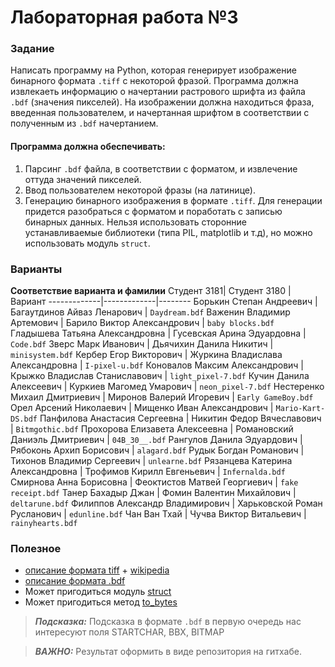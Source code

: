 # Лабораторная работа №3

### Задание
Написать программу на Python, которая генерирует изображение бинарного формата `.tiff` с некоторой фразой.
Программа должна извлекаеть информацию о начертании растрового шрифта из файла `.bdf` (значения пикселей).
На изображении должна находиться фраза, введенная пользователем, и начертанная шрифтом в соответствии с полученным из `.bdf` начертанием.

#### Программа должна обеспечивать:
1. Парсинг `.bdf` файла, в соответствии с форматом, и извлечение оттуда значений пикселей.
2. Ввод пользователем некоторой фразы (на латинице).
3. Генерацию бинарного изображения в формате `.tiff`. Для генерации придется разобраться с форматом и поработать с записью бинарных данных.
Нельзя использовать сторонние устанавливаемые библиотеки (типа PIL, matplotlib и т.д), но можно использовать модуль `struct`.

### Варианты
**Соответствие варианта и фамилии**
Студент 3181| Студент 3180 |Вариант
-------------|-------------|--------
Борькин Степан Андреевич | Багаутдинов Айваз Ленарович |  `Daydream.bdf`
Важенин Владимир Артемович | Барило Виктор Александрович |  `baby blocks.bdf`
Гладышева Татьяна Александровна | Гусевская Арина Эдуардовна |  `Code.bdf`
Зверс Марк Иванович | Дьячихин Данила Никитич |  `minisystem.bdf`
Кербер Егор Викторович | Журкина Владислава Александровна |  `I-pixel-u.bdf`
Коновалов Максим Александрович | Крыжко Владислав Станиславович |  `light_pixel-7.bdf`
Кучин Данила Алексеевич | Куркиев Магомед Умарович |  `neon_pixel-7.bdf`
Нестеренко Михаил Дмитриевич | Миронов Валерий Игоревич |  `Early GameBoy.bdf`
Орел Арсений Николаевич | Мищенко Иван Александрович |  `Mario-Kart-DS.bdf`
Панфилова Анастасия Сергеевна | Никитин Федор Вячеславович |  `Bitmgothic.bdf`
Прохорова Елизавета Алексеевна | Романовский Даниэль Дмитриевич |  `04B_30__.bdf`
Рангулов Данила Эдуардович | Рябоконь Архип Борисович |  `alagard.bdf`
Рудык Богдан Романович | Тихонов Владимир Сергеевич |  `unlearne.bdf`
Рязанцева Катерина Александровна | Трофимов Кирилл Евгеньевич |  `Infernalda.bdf`
Смирнова Анна Борисовна | Феоктистов Матвей Георгиевич |  `fake receipt.bdf`
Танер Бахадыр Джан | Фомин Валентин Михайлович |  `deltarune.bdf`
Филиппов Александр Владимирович | Харьковской Роман Русланович |  `edunline.bdf`
Чан Ван Тхай | Чучва Виктор Витальевич |  `rainyhearts.bdf`

### Полезное
* [описание формата tiff](http://paulbourke.net/dataformats/tiff/) + [wikipedia](https://ru.wikipedia.org/wiki/TIFF)
* [описание формата .bdf](https://en.wikipedia.org/wiki/Glyph_Bitmap_Distribution_Format) 
* Может пригодиться модуль [struct](https://docs.python.org/3/library/struct.html)
* Может пригодиться метод [to_bytes](https://docs.python.org/3.2/library/stdtypes.html#int.to_bytes)

> **_Подсказка:_**
Подсказка в формате `.bdf` в первую очередь нас интересуют поля STARTCHAR, BBX, BITMAP

> **_ВАЖНО:_**
Результат оформить в виде репозитория на гитхабе.
